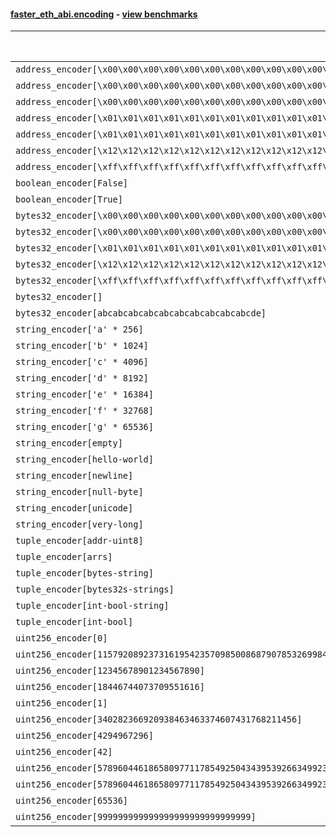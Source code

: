 #### [faster_eth_abi.encoding](https://github.com/BobTheBuidler/faster-eth-abi/blob/master/faster_eth_abi/encoding.py) - [view benchmarks](https://github.com/BobTheBuidler/faster-eth-abi/blob/master/benchmarks/test_encoding_benchmarks.py)

| Function | Reference Mean | Faster Mean | % Change | Speedup (%) | x Faster | Faster |
|----------|---------------|-------------|----------|-------------|----------|--------|
| `address_encoder[\x00\x00\x00\x00\x00\x00\x00\x00\x00\x00\x00\x00\x00\x00\x00\x00\x00\x00\x00\x00]` | 0.0012486431911175283 | 0.00047418358730919817 | 62.02% | 163.32% | 2.63x | ✅ |
| `address_encoder[\x00\x00\x00\x00\x00\x00\x00\x00\x00\x00\x00\x00\x00\x00\x00\x00\x00\x00\x00\x01]` | 0.001255979313306302 | 0.0004761946943243987 | 62.09% | 163.75% | 2.64x | ✅ |
| `address_encoder[\x00\x00\x00\x00\x00\x00\x00\x00\x00\x00\x00\x00\x00\x00\x00\x00\x00\x00\x00\x02]` | 0.0012456591359300895 | 0.00047539178721368896 | 61.84% | 162.03% | 2.62x | ✅ |
| `address_encoder[\x01\x01\x01\x01\x01\x01\x01\x01\x01\x01\x01\x01\x01\x01\x01\x01\x01\x01\x01\x00]` | 0.0012510527589911702 | 0.00047647635039355665 | 61.91% | 162.56% | 2.63x | ✅ |
| `address_encoder[\x01\x01\x01\x01\x01\x01\x01\x01\x01\x01\x01\x01\x01\x01\x01\x01\x01\x01\x01\x01]` | 0.0012333595182123637 | 0.000473420402016987 | 61.62% | 160.52% | 2.61x | ✅ |
| `address_encoder[\x12\x12\x12\x12\x12\x12\x12\x12\x12\x12\x12\x12\x12\x12\x12\x12\x12\x12\x12\x12]` | 0.0012414872758585629 | 0.00047577876865074873 | 61.68% | 160.94% | 2.61x | ✅ |
| `address_encoder[\xff\xff\xff\xff\xff\xff\xff\xff\xff\xff\xff\xff\xff\xff\xff\xff\xff\xff\xff\xff]` | 0.0012411796078755644 | 0.0004783891447629241 | 61.46% | 159.45% | 2.59x | ✅ |
| `boolean_encoder[False]` | 0.0007218853781697018 | 0.00029593710762709617 | 59.00% | 143.93% | 2.44x | ✅ |
| `boolean_encoder[True]` | 0.0007226672252769916 | 0.00029805799372944016 | 58.76% | 142.46% | 2.42x | ✅ |
| `bytes32_encoder[\x00\x00\x00\x00\x00\x00\x00\x00\x00\x00\x00\x00\x00\x00\x00\x00\x00\x00\x00\x00\x00\x00\x00\x00\x00\x00\x00\x00\x00\x00\x00\x00]` | 0.0007102597823369576 | 0.0003002120195437532 | 57.73% | 136.59% | 2.37x | ✅ |
| `bytes32_encoder[\x00\x00\x00\x00\x00\x00\x00\x00\x00\x00\x00\x00\x00\x00\x00\x00]` | 0.0007179362884932035 | 0.0003048451287331057 | 57.54% | 135.51% | 2.36x | ✅ |
| `bytes32_encoder[\x01\x01\x01\x01\x01\x01\x01\x01\x01\x01\x01\x01\x01\x01\x01\x01\x01\x01\x01\x01\x01\x01\x01\x01\x01\x01\x01\x01\x01\x01\x01\x01]` | 0.0007128576084946117 | 0.0002931170397562725 | 58.88% | 143.20% | 2.43x | ✅ |
| `bytes32_encoder[\x12\x12\x12\x12\x12\x12\x12\x12\x12\x12\x12\x12\x12\x12\x12\x12\x12\x12\x12\x12\x12\x12\x12\x12\x12\x12\x12\x12\x12\x12\x12\x12]` | 0.0007107525340393329 | 0.00029719095337537357 | 58.19% | 139.16% | 2.39x | ✅ |
| `bytes32_encoder[\xff\xff\xff\xff\xff\xff\xff\xff\xff\xff\xff\xff\xff\xff\xff\xff\xff\xff\xff\xff\xff\xff\xff\xff\xff\xff\xff\xff\xff\xff\xff\xff]` | 0.0007148992546673146 | 0.00029313199061521705 | 59.00% | 143.88% | 2.44x | ✅ |
| `bytes32_encoder[]` | 0.0007258381935735745 | 0.00030051458012143547 | 58.60% | 141.53% | 2.42x | ✅ |
| `bytes32_encoder[abcabcabcabcabcabcabcabcabcabcde]` | 0.0007255682898408722 | 0.00029814739383466683 | 58.91% | 143.36% | 2.43x | ✅ |
| `string_encoder['a' * 256]` | 0.001100137391451655 | 0.0004887426163657864 | 55.57% | 125.10% | 2.25x | ✅ |
| `string_encoder['b' * 1024]` | 0.0011572499767137912 | 0.0005294231191281555 | 54.25% | 118.59% | 2.19x | ✅ |
| `string_encoder['c' * 4096]` | 0.0011716035690948897 | 0.0005587106824421264 | 52.31% | 109.70% | 2.10x | ✅ |
| `string_encoder['d' * 8192]` | 0.0012078171879002207 | 0.00057709949125943 | 52.22% | 109.29% | 2.09x | ✅ |
| `string_encoder['e' * 16384]` | 0.001285616440728585 | 0.0006446947445207203 | 49.85% | 99.41% | 1.99x | ✅ |
| `string_encoder['f' * 32768]` | 0.0014317505779780973 | 0.0008071536342764815 | 43.62% | 77.38% | 1.77x | ✅ |
| `string_encoder['g' * 65536]` | 0.0018780007474753912 | 0.0012995849135161218 | 30.80% | 44.51% | 1.45x | ✅ |
| `string_encoder[empty]` | 0.0010963024063993052 | 0.00048700427191761264 | 55.58% | 125.11% | 2.25x | ✅ |
| `string_encoder[hello-world]` | 0.001120691304351586 | 0.0004932774603400921 | 55.98% | 127.19% | 2.27x | ✅ |
| `string_encoder[newline]` | 0.0011096774318719214 | 0.00048682234220460887 | 56.13% | 127.94% | 2.28x | ✅ |
| `string_encoder[null-byte]` | 0.001127326414316293 | 0.0004883504305921683 | 56.68% | 130.84% | 2.31x | ✅ |
| `string_encoder[unicode]` | 0.0011063007552004087 | 0.0004945129613162759 | 55.30% | 123.72% | 2.24x | ✅ |
| `string_encoder[very-long]` | 0.0021661793394065413 | 0.0014451897647058986 | 33.28% | 49.89% | 1.50x | ✅ |
| `tuple_encoder[addr-uint8]` | 0.001538154900165367 | 0.000639539673511922 | 58.42% | 140.51% | 2.41x | ✅ |
| `tuple_encoder[arrs]` | 0.002080873433332676 | 0.00096496875770547 | 53.63% | 115.64% | 2.16x | ✅ |
| `tuple_encoder[bytes-string]` | 0.0012959017530546969 | 0.000620165043746269 | 52.14% | 108.96% | 2.09x | ✅ |
| `tuple_encoder[bytes32s-strings]` | 0.002807174599401567 | 0.0012567972686184099 | 55.23% | 123.36% | 2.23x | ✅ |
| `tuple_encoder[int-bool-string]` | 0.0018213022641847159 | 0.0009997968331548505 | 45.11% | 82.17% | 1.82x | ✅ |
| `tuple_encoder[int-bool]` | 0.0010291605388889971 | 0.0005147088270497229 | 49.99% | 99.95% | 2.00x | ✅ |
| `uint256_encoder[0]` | 0.0008510738358067091 | 0.00041563734010316504 | 51.16% | 104.76% | 2.05x | ✅ |
| `uint256_encoder[115792089237316195423570985008687907853269984665640564039457584007913129639935]` | 0.000870057423215087 | 0.00041620976134388004 | 52.16% | 109.04% | 2.09x | ✅ |
| `uint256_encoder[12345678901234567890]` | 0.000866997895780369 | 0.00042055792209607707 | 51.49% | 106.15% | 2.06x | ✅ |
| `uint256_encoder[18446744073709551616]` | 0.0008574695682662715 | 0.0004155168163786835 | 51.54% | 106.36% | 2.06x | ✅ |
| `uint256_encoder[1]` | 0.0008523695498635709 | 0.00041758610512641794 | 51.01% | 104.12% | 2.04x | ✅ |
| `uint256_encoder[340282366920938463463374607431768211456]` | 0.0008685477538712891 | 0.00041880743138187005 | 51.78% | 107.39% | 2.07x | ✅ |
| `uint256_encoder[4294967296]` | 0.0008639435200730909 | 0.00041867488761998165 | 51.54% | 106.35% | 2.06x | ✅ |
| `uint256_encoder[42]` | 0.0008553706270577079 | 0.0004097791884901005 | 52.09% | 108.74% | 2.09x | ✅ |
| `uint256_encoder[57896044618658097711785492504343953926634992332820282019728792003956564819967]` | 0.000852654760109735 | 0.00042495391348252383 | 50.16% | 100.65% | 2.01x | ✅ |
| `uint256_encoder[57896044618658097711785492504343953926634992332820282019728792003956564819968]` | 0.0008496654018666917 | 0.00041660526825046374 | 50.97% | 103.95% | 2.04x | ✅ |
| `uint256_encoder[65536]` | 0.0008532854356164045 | 0.0004167299716026724 | 51.16% | 104.76% | 2.05x | ✅ |
| `uint256_encoder[999999999999999999999999999999]` | 0.0008670488262871476 | 0.00041656815555454524 | 51.96% | 108.14% | 2.08x | ✅ |
